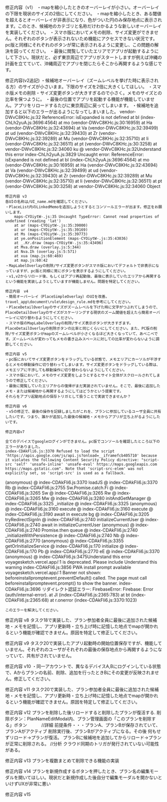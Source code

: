 
修正内容（v1）
・mapを縮小したときのオーバーレイが小さい。オーバーレイの下限を現状のサイズの2倍にしてください。
・mapを縮小したとき、ある閾値を超えるとオーバーレイが非表示になり、色がついた円のみ保存地点に表示されます。このとき、候補地のカテゴリと名称だけわかるような新しいオーバーレイを実装してください。
・スマホ版においてメモの削除、サイズ変更ができません。それぞれのボタンが表示されないため機能にアクセスできない状況です。pc版と同様にそれぞれのボタンが常に表示されるように変更し、この問題の解決を図ってください。
・最後に閲覧していたエリアでアプリが起動するようにして下さい。現状だと、必ず東京周辺でアプリがスタートしますが例えば沖縄の計画を立てていて、沖縄周辺でアプリを閉じたらそこから再開するような感じです。

修正内容(v2追記)
・候補地オーバーレイ（ズームレベルを挙げた時に表示される方）のサイズが小さいまま。下限のサイズを2倍に大きくしてほしい。
・スマホ版メモの削除・サイズ変更ボタンが大きすぎるので小さく。メモのサイズとの比率を保つように。
・最後の位置でアプリを起動する機能が機能していません。アプリをリロードするたびに東京周辺に戻ってしまいます。
・候補地を追加すると以下のエラーが出るようになってしまいました。
vendor-DWvC8KHc.js:32 ReferenceError: isExpanded is not defined
    at bI (index-ChLh2yuA.js:3696:4564)
    at mo (vendor-DWvC8KHc.js:30:16959)
    at Ha (vendor-DWvC8KHc.js:32:43694)
    at Va (vendor-DWvC8KHc.js:32:39499)
    at ud (vendor-DWvC8KHc.js:32:39430)
    at Zr (vendor-DWvC8KHc.js:32:39289)
    at Mu (vendor-DWvC8KHc.js:32:35710)
    at Ii (vendor-DWvC8KHc.js:32:36511)
    at pt (vendor-DWvC8KHc.js:30:3258)
    at vendor-DWvC8KHc.js:32:34060
ku @ vendor-DWvC8KHc.js:32Understand this error
index-ChLh2yuA.js:3829 Uncaught error: ReferenceError: isExpanded is not defined
    at bI (index-ChLh2yuA.js:3696:4564)
    at mo (vendor-DWvC8KHc.js:30:16959)
    at Ha (vendor-DWvC8KHc.js:32:43694)
    at Va (vendor-DWvC8KHc.js:32:39499)
    at ud (vendor-DWvC8KHc.js:32:39430)
    at Zr (vendor-DWvC8KHc.js:32:39289)
    at Mu (vendor-DWvC8KHc.js:32:35710)
    at Ii (vendor-DWvC8KHc.js:32:36511)
    at pt (vendor-DWvC8KHc.js:30:3258)
    at vendor-DWvC8KHc.js:32:34060 Object

    修正内容 v3
    各UIの名称は/UI_name.mdを確認してください。
    ・PlaceList内のLinkedMemoを追加しようとするとコンソールエラーが出ます。修正をお願いします。
        maps-CYOiytW-.js:35 Uncaught TypeError: Cannot read properties of undefined (reading 'lat')
        at ar (maps-CYOiytW-.js:35:39000)
        at ur (maps-CYOiytW-.js:35:39169)
        at Ms (maps-CYOiytW-.js:35:39773)
        at ye.onPositionElement (maps-CYOiytW-.js:35:43036)
        at _.Kr.draw (maps-CYOiytW-.js:35:43496)
        at Mva.draw (overlay.js:5:344)
        at Nva.Ih (overlay.js:5:571)
        at xua (map.js:60:469)
        at map.js:60:42
    ・MapLabelOverlayの削除/サイズ変更ボタンがスマホ版においてデフォルトで非表示になっていますが、pc版と同様に常にボタンを表示するようにしてください。
    ・v1,v2からリロード後、もしくはアプリ再起動後、最後に表示していたエリアから再開するという機能を実装しようとしていますが機能しません。問題を特定してください。

    修正内容　v4
    ・簡易オーバーレイ（PlaceSimpleOverlay）のUIを改善。travel_app\document\rule\design_rule.mdを参考にしてください。
    ・PlaceDetailOverlayのサイズがズームレベルを下げた時に文字がつぶれてしまうので、PlaceDetailOverlayのサイズがスケーリングする現状のズーム閾値を超えたら簡易オーバーレイに切り替わるようにしてください。
    ・スマホ版のMapLabelOverlayの削除/サイズ表示ボタンが大きすぎます。PlaceDetailOverlayの削除ボタンの比率と同じくらいにしてください。また、PC版の削除/サイズ変更ボタンがmapのズームレベルが小さくなるほど大きくなっていて、あべこべです。ズームレベルが変わってもメモの書き込みスペースに対しての比率が変わらないように調節してください。

    修正内容 v5
    ・pc版においてサイズ変更ボタンをドラッグしている状態で、メモエリアにカーソルが干渉するとメモの移動操作に切り替わってしまいます。サイズ変更ボタンをドラッグしている際は、メモエリアに干渉しても移動操作に切り替わらないようにしてください。
    ・スマホ版において、メモのサイズ変更をしようとするとサイト全体がスクロールされてしまうので修正してください。
    ・最後に閲覧していたエリアからの復帰がまだ実装されていません。そこで、最後に追加したメモ・または候補地から再開するようにしてはどうかという提案です。
    それらをアプリ起動地点の保存トリガとして扱うことで実装できませんか？

    修正内容 v6
    ・v5の修正で、最後の操作を記録しましたがこれを、プランに参加しているユーザ全員に共有したいです。つまり、誰かが追加した最後の候補地・メモからアプリが立ち上がるようにしたいです。

    修正内容v7

    全てのデバイスでgoogleログインができません。pc版でコンソールを確認したところ以下のエラーがありました。
    index-CDAkFli6.js:3370 Refused to load the script 'https://apis.google.com/js/api.js?onload=__iframefcb405710' because it violates the following Content Security Policy directive: "script-src 'self' 'unsafe-inline' 'unsafe-eval' https://maps.googleapis.com https://maps.gstatic.com". Note that 'script-src-elem' was not explicitly set, so 'script-src' is used as a fallback.

(anonymous) @ index-CDAkFli6.js:3370
loadJS @ index-CDAkFli6.js:3370
Rb @ index-CDAkFli6.js:2755
Sw.Promise.catch.Fi @ index-CDAkFli6.js:3265
Sw @ index-CDAkFli6.js:3265
Rw @ index-CDAkFli6.js:3265
Mw @ index-CDAkFli6.js:3280
initAndGetManager @ index-CDAkFli6.js:3325
_initialize @ index-CDAkFli6.js:3325
(anonymous) @ index-CDAkFli6.js:3160
execute @ index-CDAkFli6.js:3160
execute @ index-CDAkFli6.js:3190
await in execute
bg @ index-CDAkFli6.js:3205
tryRedirectSignIn @ index-CDAkFli6.js:2740
initializeCurrentUser @ index-CDAkFli6.js:2740
await in initializeCurrentUser
(anonymous) @ index-CDAkFli6.js:2740
Promise.then
queue @ index-CDAkFli6.js:2740
_initializeWithPersistence @ index-CDAkFli6.js:2740
Nb @ index-CDAkFli6.js:2770
(anonymous) @ index-CDAkFli6.js:3355
getOrInitializeService @ index-CDAkFli6.js:170
initialize @ index-CDAkFli6.js:170
Pb @ index-CDAkFli6.js:2770
eE @ index-CDAkFli6.js:3370
(anonymous) @ index-CDAkFli6.js:3475Understand this error
voyagesketch.vercel.app/:1 <meta name="apple-mobile-web-app-capable" content="yes"> is deprecated. Please include <meta name="mobile-web-app-capable" content="yes">Understand this warning
index-CDAkFli6.js:3856 PWA install prompt available
voyagesketch.vercel.app/:1 Banner not shown: beforeinstallpromptevent.preventDefault() called. The page must call beforeinstallpromptevent.prompt() to show the banner.
index-CDAkFli6.js:3696 リダイレクト認証エラー: FirebaseError: Firebase: Error (auth/internal-error).
    at Jl (index-CDAkFli6.js:2365:783)
    at bt (index-CDAkFli6.js:2365:68)
    at r.onerror (index-CDAkFli6.js:3370:1023)

    このエラーを解決してください。

修正内容 v8
タスク18で実装した、プラン参加者全員に最後に追加された候補地・メモを記憶し、アプリ更新時・立ち上げ時に記憶した地点でmapが開かれるという機能が確認できません。原因を特定して修正してください。

修正内容 v9
タスク20で実装したアプリ起動時の開始位置保存ですが、機能していません。それぞれのユーザがそれぞれの最後の保存地点から再開するようになっていて、共有がされていません。


修正内容 v10
・同一アカウントで、異なるデバイスA,Bにログインしている状態で、Aからプランの名前、削除、追加を行ったときBにその変更が反映されません。修正してください。


修正内容 v11
タスク20で実装した、プラン参加者全員に最後に追加された候補地・メモを記憶し、アプリ更新時・立ち上げ時に記憶した地点でmapが開かれるという機能が確認できません。原因を特定して修正してください。

修正内容 v12
プランを削除した後リロードすると削除したプランが復活する.
削除ボタン：PlanNameEditModal内、プラン管理画面の「このプランを削除する」ボタン
　　　//詳細
        前提条件・・・プランA、プランBが保存されていて、プランAがアクティブ
        削除実行後、プランBがアクティブになる。その後
                                    何もせずリロード→プランが復活。
                                    プランBに候補地を追加してからリロード→プランが正常に削除される。
     //分析
        クラウド同期のトリガが発行されていない可能性がある。

修正内容 v13
プランを複数まとめて削除できる機能の実装

修正内容 v14
プランを新規作成するボタンを押したとき、プラン名の編集モーダルを開いてほしい。現状だと新規作成した後自分で編集モーダルを開かないといけずUXが非常に悪い

修正内容 v15
